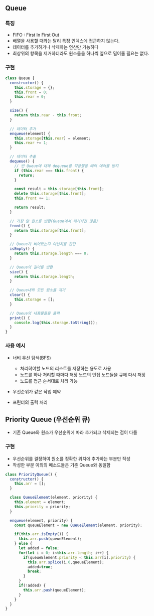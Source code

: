 ## Queue

### 특징

- FIFO : First In First Out
- 배열을 사용할 때와는 달리 특정 인덱스에 접근하지 않는다.
- 데이터를 추가하거나 삭제하는 연산만 가능하다
- 최상위의 항목을 제거하더라도 원소들을 하나씩 옆으로 밀어줄 필요는 없다.

### 구현

```js
class Queue {
  constructor() {
    this.storage = {};
    this.front = 0;
    this.rear = 0;
  }

  size() {
    return this.rear - this.front;
  }

  // 데이터 추가
  enqueue(element) {
    this.storage[this.rear] = element;
    this.rear += 1;
  }

  // 데이터 추출
  dequeue() {
    // 빈 Queue에 대해 dequeue를 적용했을 때의 에러를 방지
    if (this.rear === this.front) {
      return;
    }

    const result = this.storage[this.front];
    delete this.storage[this.front];
    this.front += 1;

    return result;
  }

  // 가장 앞 원소를 반환(Queue에서 제거하진 않음)
  front() {
    return this.storage[this.front];
  }

  // Queue가 비어있는지 아닌지를 판단
  isEmpty() {
    return this.storage.length === 0;
  }

  // Queue의 길이를 반환
  size() {
    return this.storage.length;
  }

  // Queue내의 모든 원소를 제거
  clear() {
    this.storage = [];
  }

  // Queue의 내용물들을 출력
  print() {
    console.log(this.storage.toString());
  }
}
```

### 사용 예시

- 너비 우선 탐색(BFS)

  - 처리햐야할 노드의 리스트를 저장하는 용도로 사용
  - 노드를 하나 처리할 때마다 해당 노드의 인접 노드들을 큐에 다시 저장
  - 노드를 접근 순서대로 처리 가능

- 우선순위가 같은 작업 예약
- 프린터의 출력 처리

## Priority Queue (우선순위 큐)

- 기존 Queue와 원소가 우선순위에 따라 추가되고 삭제되는 점이 다름

### 구현

- 우선순위를 결정하여 원소를 정확한 위치에 추가하는 부분만 작성
- 작성한 부분 이외의 메소드들은 기존 Queue와 동일함

```js
class PriorityQueue() {
  constructor() {
    this.arr = [];
  }

  class QueueElement(element, priority) {
    this.element = element;
    this.priority = priority;
  }

  enqueue(element, priority) {
    const queueElement = new QueueElement(element, priority);

    if(this.arr.isEmpty()) {
      this.arr.push(queueElement);
    } else {
      let added = false;
      for(let i = 0; i<this.arr.length; i++) {
        if(queueElement.priority < this.arr[i].priority) {
          this.arr.splice(i,0,queueElement);
          added=true;
          break;
        }
      }
      if(!added) {
        this.arr.push(queueElement);
      }
    }
  }
}
```
